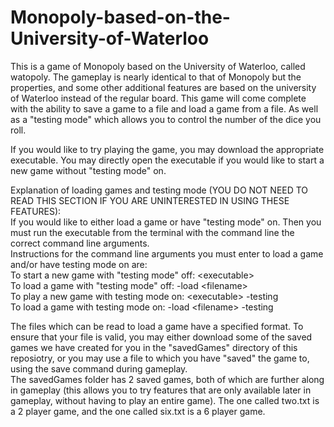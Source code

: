 # Monopoly-based-on-the-University-of-Waterloo

This is a game of Monopoly based on the University of Waterloo, called watopoly.
The gameplay is nearly identical to that of Monopoly but the properties, and some other additional features are based on the university of Waterloo instead of the regular board. This game will come complete with the ability to save a game to a file and load a game from a file. As well as a "testing mode" which allows you to control the number of the dice you roll. 

If you would like to try playing the game, you may download the appropriate executable. 
You may directly open the executable if you would like to start a new game without "testing mode" on. 

Explanation of loading games and testing mode (YOU DO NOT NEED TO READ THIS SECTION IF YOU ARE UNINTERESTED IN USING THESE FEATURES): <br>
If you would like to either load a game or have "testing mode" on. Then you must run the executable from the terminal with the command line the correct command line arguments. <br>
Instructions for the command line arguments you must enter to load a game and/or have testing mode on are:<br>
To start a new game with "testing mode" off: \<executable\> <br>
To load a game with "testing mode" off: <executable> -load \<filename\> <br>
To play a new game with testing mode on: \<executable\> -testing <br>
To load a game with testing mode on: <executable> -load \<filename\> -testing

The files which can be read to load a game have a specified format. To ensure that your file is valid, you may either download some of the saved games we have created for you in the "savedGames" directory of this reposiotry, or you may use a file to which you have "saved" the game to, using the save command during gameplay. <br>
The savedGames folder has 2 saved games, both of which are further along in gameplay (this allows you to try features that are only available later in gameplay, without having to play an entire game). The one called two.txt is a 2 player game, and the one called six.txt is a 6 player game.
